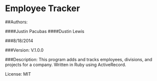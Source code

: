 Employee Tracker
==================================

##Authors:

####Justin Pacubas
####Dustin Lewis

###8/18/2014

###Version:
V.1.0.0

###Description:
This program adds and tracks employees, divisions, and projects for a company. Written in Ruby using ActiveRecord.


License: MIT
